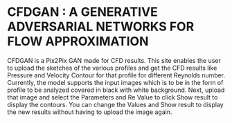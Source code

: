 # CFDGAN : A GENERATIVE ADVERSARIAL NETWORKS FOR FLOW APPROXIMATION

CFDGAN is a Pix2Pix GAN made for CFD results. This site enables the user to upload the sketches of the various profiles and get the CFD results like Pressure and Velocity Contour for that profile for different Reynolds number. Currently, the model supports the input images which is to be in the form of profile to be analyzed covered in black with white background. Next, upload that image and select the Parameters and Re Value to click Show result to display the contours. You can change the Values and Show result to display the new results without having to upload the image again.
